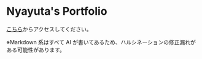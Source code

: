 # Nyayuta's Portfolio

[こちら](https://nyayuta1060.github.io/Portfolio/)からアクセスしてください。

※Markdown 系はすべて AI が書いてあるため、ハルシネーションの修正漏れがある可能性があります。
